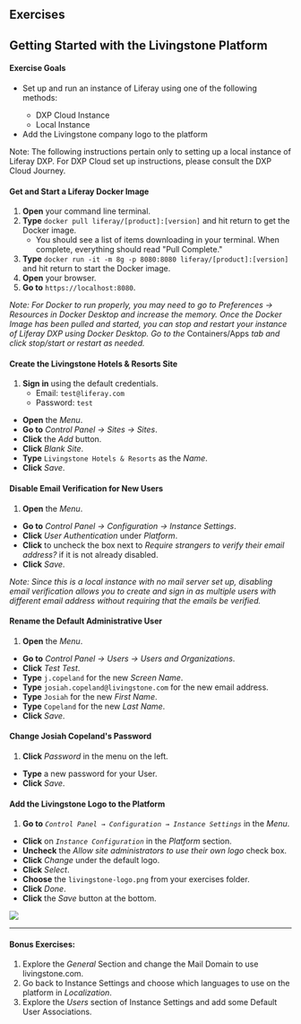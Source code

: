 <h2 class="exercise">Exercises</h2>

## Getting Started with the Livingstone Platform

<div class="ahead">
<h4>Exercise Goals</h4>
<ul>
    <li>Set up and run an instance of Liferay using one of the following methods:</li>
    <ul>
        <li>DXP Cloud Instance</li>
        <li>Local Instance</li>
    </ul>
	<li>Add the Livingstone company logo to the platform</li>
</ul>
</div>

Note: The following instructions pertain only to setting up a local instance of Liferay DXP. For DXP Cloud set up instructions, please consult the DXP Cloud Journey.

#### Get and Start a Liferay Docker Image
1. **Open** your command line terminal.
2. **Type** `docker pull liferay/[product]:[version]` and hit return to get the Docker image.
	* You should see a list of items downloading in your terminal. When complete, everything should read "Pull Complete."
3. **Type** `docker run -it -m 8g -p 8080:8080 liferay/[product]:[version]` and hit return to start the Docker image. 
4. **Open** your browser. 
5. **Go to** `https://localhost:8080`.

_Note: For Docker to run properly, you may need to go to Preferences → Resources in Docker Desktop and increase the memory. Once the Docker Image has been pulled and started, you can stop and restart your instance of Liferay DXP using Docker Desktop. Go to the_ Containers/Apps _tab and click stop/start or restart as needed._


#### Create the Livingstone Hotels & Resorts Site
1. **Sign in** using the default credentials.
	* Email: `test@liferay.com`
	* Password: `test` 
* **Open** the _Menu_. 
* **Go to** _Control Panel → Sites → Sites_. 
* **Click** the _Add_ button.
* **Click** _Blank Site_. 
* **Type** `Livingstone Hotels & Resorts` as the _Name_.
* **Click** _Save_.

#### Disable Email Verification for New Users
1. **Open** the _Menu_. 
* **Go to** _Control Panel → Configuration → Instance Settings_. 
* **Click** _User Authentication_ under _Platform_. 
* **Click** to uncheck the box next to _Require strangers to verify their email address?_ if it is not already disabled.
* **Click** _Save_. 

_Note: Since this is a local instance with no mail server set up, disabling email verification allows you to create and sign in as multiple users with different email address without requiring that the emails be verified._

#### Rename the Default Administrative User
1. **Open** the _Menu_. 
* **Go to** _Control Panel → Users → Users and Organizations_.
* **Click** _Test Test_.  
* **Type** `j.copeland` for the new _Screen Name_.
* **Type** `josiah.copeland@livingstone.com` for the new email address.
* **Type** `Josiah` for the new _First Name_.
* **Type** `Copeland` for the new _Last Name_.
* **Click** _Save_. 

#### Change Josiah Copeland's Password
1. **Click** _Password_ in the menu on the left.
* **Type** a new password for your User.
* **Click** _Save_.

#### Add the Livingstone Logo to the Platform
1. **Go to** _`Control Panel → Configuration → Instance Settings`_ in the _Menu_.  
* **Click** on _`Instance Configuration`_ in the _Platform_ section.
* **Uncheck** the _Allow site administrators to use their own logo_ check box.
* **Click** _Change_ under the default logo.
* **Click** _Select_.
* **Choose** the `livingstone-logo.png` from your exercises folder.
* **Click** _Done_.
* **Click** the _Save_ button at the bottom.

<img src="../images/logo-added.png" style="max-height: 100%" />

---

#### Bonus Exercises:
1. Explore the _General_ Section and change the Mail Domain to use livingstone.com.
2. Go back to Instance Settings and choose which languages to use on the platform in _Localization_.
3. Explore the _Users_ section of Instance Settings and add some Default User Associations.
